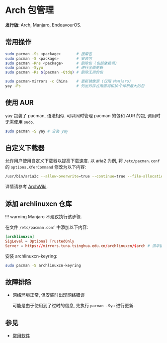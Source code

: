 # Arch 包管理

**发行版**: Arch, Manjaro, EndeavourOS.

## 常用操作

```sh
sudo pacman -Ss <package>       # 搜索包
sudo pacman -S <package>        # 安装包
sudo pacman -Rns <package>      # 删除包 (包括依赖项)
sudo pacman -Syyu               # 进行全面更新
sudo pacman -Rs $(pacman -Qtdq) # 删除无用的包

sudo pacman-mirrors -c China    # 更新镜像源 (仅限 Manjaro)
yay -Ps                         # 列出外存占用情况和10个体积最大的包
```

## 使用 AUR

yay 包装了 pacman, 语法相似. 可以同时管理 pacman 的包和 AUR 的包, 调用时无需使用 `sudo`.

```sh
sudo pacman -S yay # 安装 yay
```

## 自定义下载器

允许用户使用自定义下载器以提高下载速度. 以 aria2 为例, 将 `/etc/pacman.conf` 的 `options.XferCommand` 修改为以下内容:

```sh
/usr/bin/aria2c --allow-overwrite=true --continue=true --file-allocation=none --log-level=error --max-tries=2 --max-connection-per-server=2 --max-file-not-found=5 --min-split-size=5M --no-conf --remote-time=true --summary-interval=60 --timeout=5 --dir=/ --out %o %u
```

详情请参考 [ArchWiki](https://wiki.archlinux.org/title/Pacman/Tips_and_tricks#Performance).

## 添加 archlinuxcn 仓库

!!! warning
    Manjaro 不建议执行该步骤.

在文件 `/etc/pacman.conf` 中添加以下内容:

```conf
[archlinuxcn]
SigLevel = Optional TrustedOnly
Server = https://mirrors.tuna.tsinghua.edu.cn/archlinuxcn/$arch # 清华镜像
```

安装 archlinuxcn-keyring:

```sh
sudo pacman -S archlinuxcn-keyring
```

## 故障排除

- 网络环境正常, 但安装时出现网络错误

    可能是由于使用到了过时的信息, 先执行 `pacman -Syu` 进行更新.

## 参见

- [常用软件](../../常用软件.md)
